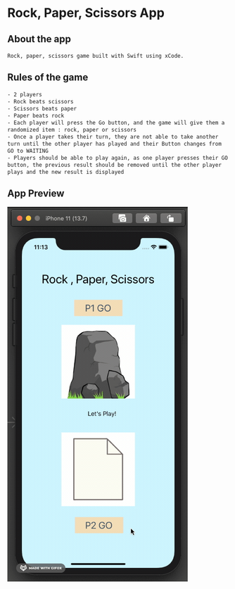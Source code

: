 # Rock, Paper, Scissors App

## About the app

    Rock, paper, scissors game built with Swift using xCode.

## Rules of the game

    - 2 players
    - Rock beats scissors
    - Scissors beats paper
    - Paper beats rock
    - Each player will press the Go button, and the game will give them a randomized item : rock, paper or scissors
    - Once a player takes their turn, they are not able to take another turn until the other player has played and their Button changes from GO to WAITING
    - Players should be able to play again, as one player presses their GO button, the previous result should be removed until the other player plays and the new result is displayed

## App Preview

![rock paper scissors game](./preview/rps.gif)
